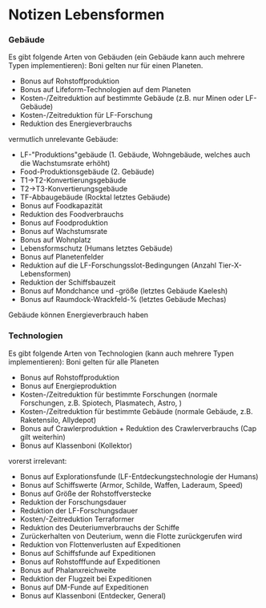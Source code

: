 # Notizen Lebensformen

### Gebäude
Es gibt folgende Arten von Gebäuden (ein Gebäude kann auch mehrere Typen implementieren):
Boni gelten nur für einen Planeten.
- Bonus auf Rohstoffproduktion
- Bonus auf Lifeform-Technologien auf dem Planeten
- Kosten-/Zeitreduktion auf bestimmte Gebäude (z.B. nur Minen oder LF-Gebäude)
- Kosten-/Zeitreduktion für LF-Forschung
- Reduktion des Energieverbrauchs

vermutlich unrelevante Gebäude:
- LF-"Produktions"gebäude (1. Gebäude, Wohngebäude, welches auch die Wachstumsrate erhöht)
- Food-Produktionsgebäude (2. Gebäude)
- T1->T2-Konvertierungsgebäude
- T2->T3-Konvertierungsgebäude
- TF-Abbaugebäude (Rocktal letztes Gebäude)
- Bonus auf Foodkapazität
- Reduktion des Foodverbrauchs
- Bonus auf Foodproduktion
- Bonus auf Wachstumsrate
- Bonus auf Wohnplatz
- Lebensformschutz (Humans letztes Gebäude)
- Bonus auf Planetenfelder
- Reduktion auf die LF-Forschungsslot-Bedingungen (Anzahl Tier-X-Lebensformen)
- Reduktion der Schiffsbauzeit
- Bonus auf Mondchance und -größe (letztes Gebäude Kaelesh)
- Bonus auf Raumdock-Wrackfeld-% (letztes Gebäude Mechas)

Gebäude können Energieverbrauch haben


### Technologien
Es gibt folgende Arten von Technologien (kann auch mehrere Typen implementieren):
Boni gelten für alle Planeten
- Bonus auf Rohstoffproduktion
- Bonus auf Energieproduktion
- Kosten-/Zeitreduktion für bestimmte Forschungen (normale Forschungen, z.B. Spiotech, Plasmatech, Astro, )
- Kosten-/Zeitreduktion für bestimmte Gebäude (normale Gebäude, z.B. Raketensilo, Allydepot)
- Bonus auf Crawlerproduktion + Reduktion des Crawlerverbrauchs (Cap gilt weiterhin)
- Bonus auf Klassenboni (Kollektor)

vorerst irrelevant:
- Bonus auf Explorationsfunde (LF-Entdeckungstechnologie der Humans)
- Bonus auf Schiffswerte (Armor, Schilde, Waffen, Laderaum, Speed)
- Bonus auf Größe der Rohstoffverstecke
- Reduktion der Forschungsdauer
- Reduktion der LF-Forschungsdauer
- Kosten/-Zeitreduktion Terraformer
- Reduktion des Deuteriumverbrauchs der Schiffe
- Zurückerhalten von Deuterium, wenn die Flotte zurückgerufen wird
- Reduktion von Flottenverlusten auf Expeditionen
- Bonus auf Schiffsfunde auf Expeditionen
- Bonus auf Rohstofffunde auf Expeditionen
- Bonus auf Phalanxreichweite
- Reduktion der Flugzeit bei Expeditionen
- Bonus auf DM-Funde auf Expeditionen
- Bonus auf Klassenboni (Entdecker, General)